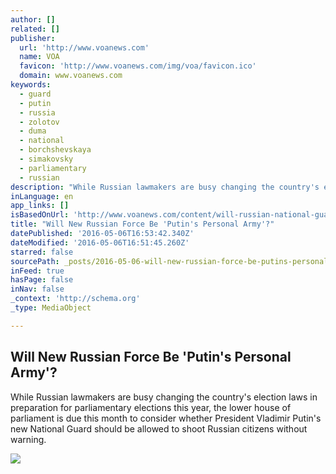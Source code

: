 ```yaml
---
author: []
related: []
publisher:
  url: 'http://www.voanews.com'
  name: VOA
  favicon: 'http://www.voanews.com/img/voa/favicon.ico'
  domain: www.voanews.com
keywords:
  - guard
  - putin
  - russia
  - zolotov
  - duma
  - national
  - borchshevskaya
  - simakovsky
  - parliamentary
  - russian
description: "While Russian lawmakers are busy changing the country's election laws in preparation for parliamentary elections this year, the lower house of parliament is due this month to consider whether President Vladimir Putin's new National Guard should be allowed to shoot Russian citizens without warning."
inLanguage: en
app_links: []
isBasedOnUrl: 'http://www.voanews.com/content/will-russian-national-guard-putin-personal-army/3317392.html'
title: "Will New Russian Force Be 'Putin's Personal Army'?"
datePublished: '2016-05-06T16:53:42.340Z'
dateModified: '2016-05-06T16:51:45.260Z'
starred: false
sourcePath: _posts/2016-05-06-will-new-russian-force-be-putins-personal-army.md
inFeed: true
hasPage: false
inNav: false
_context: 'http://schema.org'
_type: MediaObject

---
```

<article style=""><h1>Will New Russian Force Be 'Putin's Personal Army'?</h1><p>While Russian lawmakers are busy changing the country's election laws in preparation for parliamentary elections this year, the lower house of parliament is due this month to consider whether President Vladimir Putin's new National Guard should be allowed to shoot Russian citizens without warning.</p><img src="http://gdb.voanews.com/6E3360D0-88B5-4A1B-A4F5-BD691A003D17_cx7_cy14_cw92_mw1024_mh1024_s.jpg" /></article>